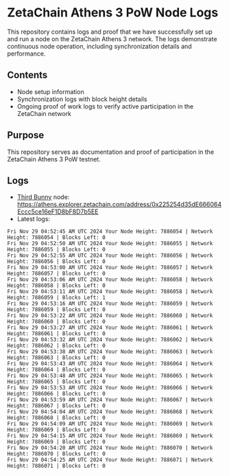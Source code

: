 # ZetaChain Athens 3 PoW Node Logs
This repository contains logs and proof that we have successfully set up and run a node on the ZetaChain Athens 3 network. The logs demonstrate continuous node operation, including synchronization details and performance.

## Contents
- Node setup information
- Synchronization logs with block height details
- Ongoing proof of work logs to verify active participation in the ZetaChain network

## Purpose
This repository serves as documentation and proof of participation in the ZetaChain Athens 3 PoW testnet.

## Logs

- [Third Bunny](https://thirdbunny.xyz/) node: https://athens.explorer.zetachain.com/address/0x225254d35dE666064Eccc5ce16eF1D8bF8D7b5EE
- Latest logs:
```
Fri Nov 29 04:52:45 AM UTC 2024 Your Node Height: 7886054 | Network Height: 7886054 | Blocks Left: 0
Fri Nov 29 04:52:50 AM UTC 2024 Your Node Height: 7886055 | Network Height: 7886055 | Blocks Left: 0
Fri Nov 29 04:52:55 AM UTC 2024 Your Node Height: 7886056 | Network Height: 7886056 | Blocks Left: 0
Fri Nov 29 04:53:00 AM UTC 2024 Your Node Height: 7886057 | Network Height: 7886057 | Blocks Left: 0
Fri Nov 29 04:53:06 AM UTC 2024 Your Node Height: 7886058 | Network Height: 7886058 | Blocks Left: 0
Fri Nov 29 04:53:11 AM UTC 2024 Your Node Height: 7886058 | Network Height: 7886059 | Blocks Left: 1
Fri Nov 29 04:53:16 AM UTC 2024 Your Node Height: 7886059 | Network Height: 7886059 | Blocks Left: 0
Fri Nov 29 04:53:22 AM UTC 2024 Your Node Height: 7886060 | Network Height: 7886060 | Blocks Left: 0
Fri Nov 29 04:53:27 AM UTC 2024 Your Node Height: 7886061 | Network Height: 7886061 | Blocks Left: 0
Fri Nov 29 04:53:32 AM UTC 2024 Your Node Height: 7886062 | Network Height: 7886062 | Blocks Left: 0
Fri Nov 29 04:53:38 AM UTC 2024 Your Node Height: 7886063 | Network Height: 7886063 | Blocks Left: 0
Fri Nov 29 04:53:43 AM UTC 2024 Your Node Height: 7886064 | Network Height: 7886064 | Blocks Left: 0
Fri Nov 29 04:53:48 AM UTC 2024 Your Node Height: 7886065 | Network Height: 7886065 | Blocks Left: 0
Fri Nov 29 04:53:53 AM UTC 2024 Your Node Height: 7886066 | Network Height: 7886066 | Blocks Left: 0
Fri Nov 29 04:53:59 AM UTC 2024 Your Node Height: 7886067 | Network Height: 7886067 | Blocks Left: 0
Fri Nov 29 04:54:04 AM UTC 2024 Your Node Height: 7886068 | Network Height: 7886068 | Blocks Left: 0
Fri Nov 29 04:54:09 AM UTC 2024 Your Node Height: 7886069 | Network Height: 7886069 | Blocks Left: 0
Fri Nov 29 04:54:15 AM UTC 2024 Your Node Height: 7886069 | Network Height: 7886069 | Blocks Left: 0
Fri Nov 29 04:54:20 AM UTC 2024 Your Node Height: 7886070 | Network Height: 7886070 | Blocks Left: 0
Fri Nov 29 04:54:25 AM UTC 2024 Your Node Height: 7886071 | Network Height: 7886071 | Blocks Left: 0
```
